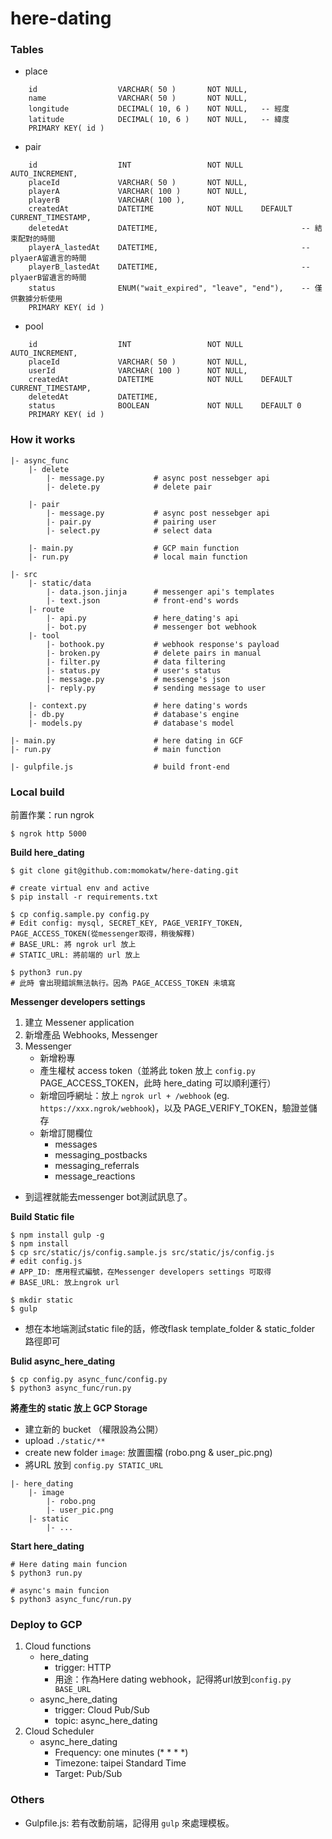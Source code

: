 # here-dating

### Tables
- place
```
    id                  VARCHAR( 50 )       NOT NULL,
    name                VARCHAR( 50 )       NOT NULL,
    longitude           DECIMAL( 10, 6 )    NOT NULL,   -- 經度
    latitude            DECIMAL( 10, 6 )    NOT NULL,   -- 緯度
    PRIMARY KEY( id )
```
- pair
```
    id                  INT                 NOT NULL    AUTO_INCREMENT,
    placeId             VARCHAR( 50 )       NOT NULL,
    playerA             VARCHAR( 100 )      NOT NULL,
    playerB             VARCHAR( 100 ),
    createdAt           DATETIME        	NOT NULL    DEFAULT  CURRENT_TIMESTAMP,
    deletedAt           DATETIME,                                -- 結束配對的時間
    playerA_lastedAt    DATETIME,                                -- plyaerA留遺言的時間
    playerB_lastedAt    DATETIME,                                -- plyaerB留遺言的時間
    status              ENUM("wait_expired", "leave", "end"),    -- 僅供數據分析使用
    PRIMARY KEY( id )
```
- pool
```
    id                  INT                 NOT NULL    AUTO_INCREMENT,
    placeId             VARCHAR( 50 )       NOT NULL,
    userId              VARCHAR( 100 )      NOT NULL,
    createdAt           DATETIME        	NOT NULL    DEFAULT CURRENT_TIMESTAMP,
    deletedAt           DATETIME,                                                   
    status              BOOLEAN             NOT NULL    DEFAULT 0    
    PRIMARY KEY( id )
```

### How it works
```
|- async_func
    |- delete
        |- message.py           # async post nessebger api
        |- delete.py            # delete pair

    |- pair
        |- message.py           # async post nessebger api
        |- pair.py              # pairing user
        |- select.py            # select data

    |- main.py                  # GCP main function
    |- run.py                   # local main function

|- src
    |- static/data
        |- data.json.jinja      # messenger api's templates
        |- text.json            # front-end's words
    |- route
        |- api.py               # here_dating's api
        |- bot.py               # messenger bot webhook
    |- tool
        |- bothook.py           # webhook response's payload
        |- broken.py            # delete pairs in manual
        |- filter.py            # data filtering
        |- status.py            # user's status
        |- message.py           # messenge's json
        |- reply.py             # sending message to user

    |- context.py               # here dating's words
    |- db.py                    # database's engine
    |- models.py                # database's model

|- main.py                      # here dating in GCF
|- run.py                       # main function

|- gulpfile.js                  # build front-end
```

### Local build

前置作業：run ngrok

    $ ngrok http 5000

**Build here_dating**

    $ git clone git@github.com:momokatw/here-dating.git

    # create virtual env and active
    $ pip install -r requirements.txt

    $ cp config.sample.py config.py
    # Edit config: mysql, SECRET_KEY, PAGE_VERIFY_TOKEN, PAGE_ACCESS_TOKEN(從messenger取得，稍後解釋)
    # BASE_URL: 將 ngrok url 放上
    # STATIC_URL: 將前端的 url 放上

    $ python3 run.py
    # 此時 會出現錯誤無法執行。因為 PAGE_ACCESS_TOKEN 未填寫

**Messenger developers settings** 
1. 建立 Messener application
2. 新增產品 Webhooks, Messenger
3. Messenger
    - 新增粉專
    - 產生權杖 access token（並將此 token 放上 `config.py` PAGE_ACCESS_TOKEN，此時 here_dating 可以順利運行）
    - 新增回呼網址：放上 `ngrok url + /webhook` (eg. `https://xxx.ngrok/webhook`)，以及 PAGE_VERIFY_TOKEN，驗證並儲存
    - 新增訂閱欄位
        - messages
        - messaging_postbacks
        - messaging_referrals
        - message_reactions
- 到這裡就能去messenger bot測試訊息了。

**Build Static file**

    $ npm install gulp -g
    $ npm install
    $ cp src/static/js/config.sample.js src/static/js/config.js
    # edit config.js
    # APP_ID: 應用程式編號，在Messenger developers settings 可取得
    # BASE_URL: 放上ngrok url

    $ mkdir static
    $ gulp

- 想在本地端測試static file的話，修改flask template_folder & static_folder 路徑即可

**Bulid async_here_dating**

    $ cp config.py async_func/config.py
    $ python3 async_func/run.py

**將產生的 static 放上 GCP Storage**

- 建立新的 bucket （權限設為公開）
- upload `./static/**`
- create new folder `image`: 放置圖檔 (robo.png & user_pic.png)
- 將URL 放到 `config.py STATIC_URL`
```
|- here_dating
    |- image
        |- robo.png
        |- user_pic.png
    |- static
        |- ...
```

**Start here_dating**

```
# Here dating main funcion
$ python3 run.py

# async's main funcion
$ python3 async_func/run.py
```

### Deploy to GCP

1. Cloud functions
    - here_dating
        - trigger: HTTP
        - 用途：作為Here dating webhook，記得將url放到`config.py BASE_URL`
    - async_here_dating
        - trigger: Cloud Pub/Sub
        - topic: async_here_dating
2. Cloud Scheduler
    - async_here_dating
        - Frequency: one minutes (* * * *)
        - Timezone: taipei Standard Time
        - Target: Pub/Sub

### Others
- Gulpfile.js: 若有改動前端，記得用 `gulp` 來處理模板。